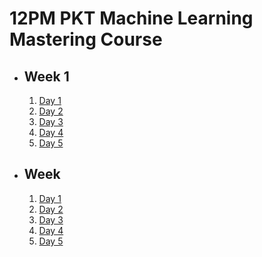 # 12PM PKT Machine Learning Mastering Course

- ## Week 1

   1. [Day 1](https://www.facebook.com/iCodeguru/videos/630868269440066)
   2. [Day 2](https://www.facebook.com/iCodeguru/videos/1364617181558982)
   3. [Day 3](https://www.facebook.com/iCodeguru/videos/604538029200674)
   4. [Day 4](https://www.facebook.com/watch/?v=1645721919357581)
   5. [Day 5](https://www.facebook.com/watch/?v=939736754963792)

- ## Week 

   1. [Day 1](https://www.facebook.com/iCodeguru/videos/511155351993690)
   2. [Day 2](https://www.facebook.com/iCodeguru/videos/2893060874195943)
   3. [Day 3](https://www.facebook.com/iCodeguru/videos/971393797754077)
   4. [Day 4](https://www.facebook.com/iCodeguru/videos/1022718296335200)
   5. [Day 5](https://www.facebook.com/iCodeguru/videos/971911631700543)

<!-- - ## Week 

   1. [Day 1](https://www.facebook.com/iCodeguru/videos/577634705272858)
   2. [Day 2]()
   3. [Day 3]()
   4. [Day 4]()
   5. [Day 5]() -->

<!-- - ## Week 

   1. [Day 1]()
   2. [Day 2]()
   3. [Day 3]()
   4. [Day 4]()
   5. [Day 5]() -->
